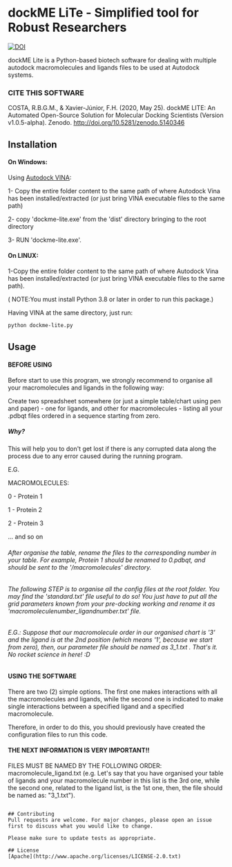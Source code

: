 # dockME LiTe - Simplified tool for Robust Researchers
[![DOI](https://zenodo.org/badge/390092382.svg)](https://zenodo.org/badge/latestdoi/390092382)

dockME Lite is a Python-based biotech software for dealing with multiple autodock macromolecules and ligands files to be used at Autodock systems.


### CITE THIS SOFTWARE

COSTA, R.B.G.M., & Xavier-Júnior, F.H. (2020, May 25). dockME LITE: An  Automated Open-Source Solution for Molecular Docking Scientists (Version v1.0.5-alpha). Zenodo. http://doi.org/10.5281/zenodo.5140346


## Installation

#### On Windows:

Using [Autodock VINA](http://vina.scripps.edu/):

1- Copy the entire folder content to the same path of where Autodock Vina has been installed/extracted (or just bring VINA executable files to the same path)

2- copy 'dockme-lite.exe' from the 'dist' directory bringing to the root directory

3- RUN 'dockme-lite.exe'.


#### On LINUX:

1-Copy the entire folder content to the same path of where Autodock Vina has been installed/extracted (or just bring VINA executable files to the same path).

( NOTE:You must install Python 3.8 or later in order to run this package.)

Having VINA at the same directory, just run:

```bash
python dockme-lite.py
```

## Usage

####  BEFORE USING

Before start to use this program, we strongly recommend to organise all your macromolecules and ligands in the following way:

Create two spreadsheet somewhere (or just a simple table/chart using pen and paper) - one for ligands, and other for macromolecules - listing all your .pdbqt files ordered in a sequence starting from zero. 

##### Why? 
This will help you to don't get lost if there is any corrupted data along the process due to any error caused during the running program.

E.G.

MACROMOLECULES:

0 - Protein 1

1 - Protein 2

2 - Protein 3

... and so on

###### After organise the table, rename the files to the corresponding number in your table. For example, Protein 1 should be renamed to 0.pdbqt, and should be sent to the '/macromolecules' directory.

###### The following STEP is to organise all the config files at the root folder. You may find the 'standard.txt' file useful to do so! You just have to put all the grid parameters known from your pre-docking working and rename it as 'macromoleculenumber_ligandnumber.txt' file.
###### E.G.: Suppose that our macromolecule order in our organised chart is '3' and the ligand is at the 2nd position (which means '1', because we start from zero), then, our parameter file should be named as 3_1.txt . That's it. No rocket science in here! :D


#### USING THE SOFTWARE

There are two (2) simple options. The first one makes interactions with all the macromolecules and ligands, while the second one is indicated to make single interactions between a specified ligand and a specified macromolecule.

Therefore, in order to do this, you should previously have created the configuration files to run this code.

#### THE NEXT INFORMATION IS VERY IMPORTANT!! 

FILES MUST BE NAMED BY THE FOLLOWING ORDER:
macromolecule_ligand.txt (e.g. Let's say that you have organised your table of ligands and your macromolecule number in this list is the 3rd one, while the second one, related to the ligand list, is the 1st one, then, the file should be named as:  "3_1.txt").


```

## Contributing
Pull requests are welcome. For major changes, please open an issue first to discuss what you would like to change.

Please make sure to update tests as appropriate.

## License
[Apache](http://www.apache.org/licenses/LICENSE-2.0.txt)
